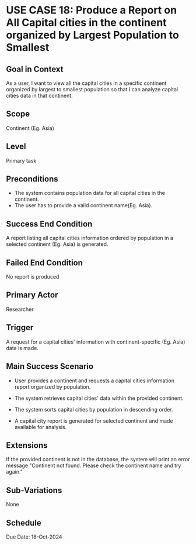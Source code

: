 # USE CASE 18: Produce a Report on All Capital cities in the continent organized by Largest Population to Smallest

## Goal in Context

As a user, I want to view all the capital cities in a specific continent organized by largest to smallest population so
that I can analyze capital cities data in that continent.

## Scope

Continent (Eg. Asia)

## Level

Primary task

## Preconditions

- The system contains population data for all capital cities in the continent.
- The user has to provide a valid continent name(Eg. Asia).

## Success End Condition

A report listing all capital cities information ordered by population in a selected continent (Eg. Asia) is generated.

## Failed End Condition

No report is produced

## Primary Actor

Researcher

## Trigger

A request for a capital cities' information with continent-specific (Eg. Asia) data is made.

## Main Success Scenario

- User provides a continent and requests a capital cities information report organized by population.

- The system retrieves capital cities' data within the provided continent.

- The system sorts capital cities by population in descending order.

- A capital city report is generated for selected continent and made available for analysis.

## Extensions

If the provided continent is not in the database, the system will print an error message "Continent not found. Please check the continent name and try again."

## Sub-Variations

None

## Schedule

Due Date: 18-Oct-2024
